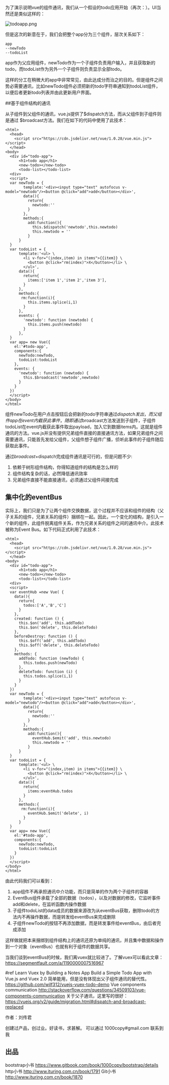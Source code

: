 为了演示说明vue的组件通讯，我们从一个假设的todo应用开始（再次：）。UI当然还是类似这样的：

![todoapp.png](todoapp.png)

但是这次的新意在于，我们会把整个app分为三个组件，层次关系如下：

    app
    --newTodo
    --todoList

app作为父应用组件，newTodo作为一个子组件负责用户输入，并且获取新的todo，而todoList作为另外一个子组件则负责显示全部todo。

这样的分工在稍微大的app中非常常见，由此达成分而治之的目的。但是组件之间势必需要通讯，比如newTodo组件必须把新的todo字符串通知到todoList组件，以便后者更新todo列表并由此更新用户界面。

##基于组件结构的通讯

从子组件到父组件的通讯，vue.js提供了$dispatch方法，而从父组件到子组件则是通过 $broadcast方法。我们在如下的代码中使用了此技术：

    <html>
      <head>
        <script src="https://cdn.jsdelivr.net/vue/1.0.28/vue.min.js"></script>
      </head>
    <body>
      <div id="todo-app">
          <h1>todo app</h1>
          <new-todo></new-todo>
          <todo-list></todo-list>
      <div>
      <script>
      var newTodo = {
            template:'<div><input type="text" autofocus v-model="newtodo"/><button @click="add">add</button></div>',
            data(){
              return{
                newtodo:''
              }
            }, 
            methods:{
              add:function(){
                this.$dispatch('newtodo',this.newtodo)
                this.newtodo = ''
              }
          }
      }
      var todoList = {
          template:'<ul> \
            <li v-for="(index,item) in items">{{item}} \
              <button @click="rm(index)">X</button></li> \
            </ul>',
          data(){
            return{
              items:['item 1','item 2','item 3'],
            }
          },
          methods:{
           rm:function(i){
              this.items.splice(i,1)
            }
          },
          events: {
            'newtodo': function (newtodo) {
              this.items.push(newtodo)
            }
          },
      }
      var app= new Vue({
        el:'#todo-app',
        components:{
          newTodo:newTodo,
          todoList:todoList
        },
        events: {
          'newtodo': function (newtodo) {
            this.$broadcast('newtodo',newtodo)
          }
        }
      })
      </script>
    </body>
    </html>
    
组件newTodo在用户点击按钮后会把新的todo字符串通过$dispatch发出，而父组件app在event内截获此事件，随即通过$broadcast方法发送到子组件，子组件todoList在event内截获此事件取出payload，加入它到数据items内。这就是组件通讯的方法。vue.js并没有提供兄弟组件直接的直接通讯方法，如果兄弟组件之间需要通讯，只能首先发给父组件，父组件想子组件广播，侦听此事件的子组件随后获取此事件。

通过$broadcast+$dispatch完成组件通讯是可行的，但是问题不少:

1. 依赖于树形组件结构，你得知道组件的结构是怎么样的
2. 组件结构复杂的话，必然降低通讯效率
3. 兄弟组件直接不能直接通讯，必须通过父组件间接完成

## 集中化的eventBus

实际上，我们只是为了让两个组件交换数据，这个过程并不应该和组件的结构（父子关系的组件，兄弟关系的组件）捆绑在一起。因此，一个变化的结构，是引入一个新的组件，此组件脱离组件关系，作为兄弟关系的组件之间的通讯中介。此技术被称为Event Bus。如下代码正式利用了此技术：

    <html>
      <head>
        <script src="https://cdn.jsdelivr.net/vue/1.0.28/vue.min.js"></script>
      </head>
    <body>
      <div id="todo-app">
          <h1>todo app</h1>
          <new-todo></new-todo>
          <todo-list></todo-list>
      <div>
      <script>
      var eventHub =new Vue( {
        data(){
          return{
            todos:['A','B','C']
          }
        },
        created: function () {
          this.$on('add', this.addTodo)
          this.$on('delete', this.deleteTodo)
        },
        beforeDestroy: function () {
          this.$off('add', this.addTodo)
          this.$off('delete', this.deleteTodo)
        },
        methods: {
          addTodo: function (newTodo) {
            this.todos.push(newTodo)
          },
          deleteTodo: function (i) {
            this.todos.splice(i,1)
          }
        }
      })
      var newTodo = {
            template:'<div><input type="text" autofocus v-model="newtodo"/><button @click="add">add</button></div>',
            data(){
              return{
                newtodo:''
              }
            }, 
            methods:{
              add:function(){
                eventHub.$emit('add', this.newtodo)
                this.newtodo = ''
              }
          }
      }
      var todoList = {
          template:'<ul> \
            <li v-for="(index,item) in items">{{item}} \
              <button @click="rm(index)">X</button></li> \
            </ul>',
          data(){
            return{
              items:eventHub.todos
            }
          },
          methods:{
           rm:function(i){
              eventHub.$emit('delete', i)
            }
          }
      }
      var app= new Vue({
        el:'#todo-app',
        components:{
          newTodo:newTodo,
          todoList:todoList
        }
      })
      </script>
    </body>
    </html>

由此代码我们可以看到：

1. app组件不再承担通讯中介功能，而只是简单的作为两个子组件的容器
2. EventBus组件承载了全部的数据（todos），以及对数据的修改，它监听事件add和delete，在监听函数内操作数据
3. 子组件todoList的data成员的数据来源改为从eventBus获取，删除todo的方法内不再操作数据，而是转发给eventBus来完成删除
4. 子组件newTodo的按钮不再添加数据，而是转发事件给eventBus，由后者完成添加

这样做就把本来捆绑到组件结构上的通讯还原为单纯的通讯，并且集中数据和操作到一个对象（eventBus）也就有利于组件的数据共享。

当我们谈到eventBus的时候，我们离vuex就比较进了。了解vuex可以看此文章：
https://segmentfault.com/a/1190000007516967

#ref
Learn Vuex by Building a Notes App
Build a Simple Todo App with Vue.js and Vuex 2.0
简单能用，但是没有体现出父子组件通讯的替代性。 https://github.com/wilf312/vuejs-vuex-todo-demo
Vue components communication http://stackoverflow.com/questions/34509103/vue-components-communication
关于父子通讯，这里写的很好：https://vuejs.org/v2/guide/migration.html#dispatch-and-broadcast-replaced

作者：刘传君


创建过产品，创过业。好读书，求甚解。
可以通过 1000copy#gmail.com 联系到我


## 出品
bootstrap小书 https://www.gitbook.com/book/1000copy/bootstrap/details
http小书 http://www.ituring.com.cn/book/1791
Git小书  http://www.ituring.com.cn/book/1870



